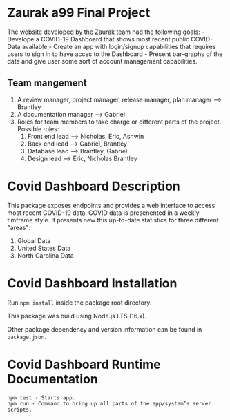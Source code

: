 # Zaurak a99 Final Project

The website developed by the Zaurak team had the following goals:
    - Develope a COVID-19 Dashboard that shows most recent public COVID-Data available
    - Create an app with login/signup capabilities that requires users to sign in to have acces to the Dashboard
    - Present bar-graphs of the data and give user some sort of account management capabilities.

## Team mangement 

1. A review manager, project manager, release manager, plan manager --> Brantley
2. A documentation manager --> Gabriel
5. Roles for team members to take charge or different parts of the project. Possible roles:
    1. Front end lead --> Nicholas, Eric, Ashwin
    2. Back end lead --> Gabriel, Brantley
    3. Database lead --> Brantley, Gabriel
    4. Design lead --> Eric, Nicholas Brantley

# Covid Dashboard Description

This package exposes endpoints and provides a web interface to access most recent COVID-19 data. COVID data is presenented in a weekly timframe style. It presents new this up-to-date statistics for three different "areas":

1. Global Data
2. United States Data
3. North Carolina Data

# Covid Dashboard Installation

Run `npm install` inside the package root directory.

This package was build using Node.js LTS (16.x).

Other package dependency and version information can be found in `package.json`.

# Covid Dashboard Runtime Documentation
```
npm test - Starts app.
npm run - Command to bring up all parts of the app/system’s server scripts.

```


